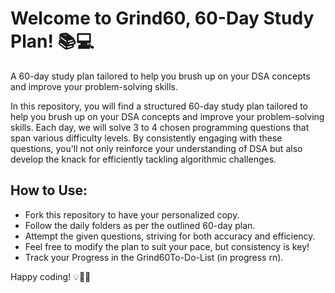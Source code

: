 # Welcome to Grind60, 60-Day Study Plan! 📚💻

A 60-day study plan tailored to help you brush up on your DSA concepts and improve your problem-solving skills.

In this repository, you will find a structured 60-day study plan tailored to help you brush up on your DSA concepts and improve your problem-solving skills. Each day, we will solve 3 to 4 chosen programming questions that span various difficulty levels. 
By consistently engaging with these questions, you'll not only reinforce your understanding of DSA but also develop the knack for efficiently tackling algorithmic challenges.

## How to Use:

- Fork this repository to have your personalized copy.
- Follow the daily folders as per the outlined 60-day plan.
- Attempt the given questions, striving for both accuracy and efficiency.
- Feel free to modify the plan to suit your pace, but consistency is key!
- Track your Progress in the Grind60To-Do-List (in progress rn).

Happy coding! 💡👨‍💻
   
